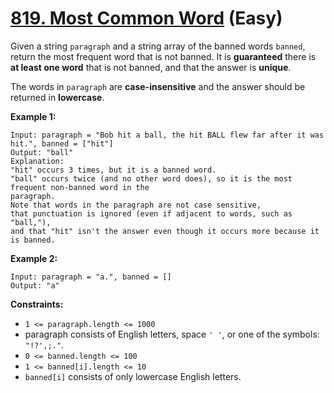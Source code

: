 # [819. Most Common Word][link] (Easy)

[link]: https://leetcode.com/problems/most-common-word/

Given a string `paragraph` and a string array of the banned words `banned`, return the most frequent
word that is not banned. It is **guaranteed** there is **at least one word** that is not banned, and
that the answer is **unique**.

The words in `paragraph` are **case-insensitive** and the answer should be returned in **lowercase**.

**Example 1:**

```
Input: paragraph = "Bob hit a ball, the hit BALL flew far after it was hit.", banned = ["hit"]
Output: "ball"
Explanation:
"hit" occurs 3 times, but it is a banned word.
"ball" occurs twice (and no other word does), so it is the most frequent non-banned word in the
paragraph.
Note that words in the paragraph are not case sensitive,
that punctuation is ignored (even if adjacent to words, such as "ball,"),
and that "hit" isn't the answer even though it occurs more because it is banned.
```

**Example 2:**

```
Input: paragraph = "a.", banned = []
Output: "a"
```

**Constraints:**

- `1 <= paragraph.length <= 1000`
- paragraph consists of English letters, space `' '`, or one of the symbols: `"!?',;."`.
- `0 <= banned.length <= 100`
- `1 <= banned[i].length <= 10`
- `banned[i]` consists of only lowercase English letters.
